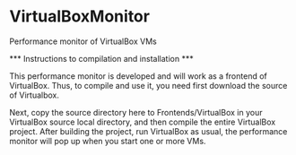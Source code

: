 # VirtualBoxMonitor
Performance monitor of VirtualBox VMs

*** Instructions to compilation and installation ***

This performance monitor is developed and will work as a frontend of VirtualBox. Thus, to compile and use it, 
you need first download the source of Virtualbox. 

Next, copy the source directory here to Frontends/VirtualBox in your VirtualBox source local directory, and then compile 
the entire VirtualBox project. After building the project, run VirtualBox as usual, the performance monitor will pop up when 
you start one or more VMs.
